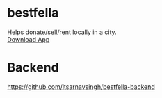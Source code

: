 # bestfella

Helps donate/sell/rent locally in a city. <br>
<a href="https://bestfella.upon.one"> Download App </a>


# Backend
<a href="https://github.com/itsarnavsingh/bestfella-backend"> https://github.com/itsarnavsingh/bestfella-backend </a>


